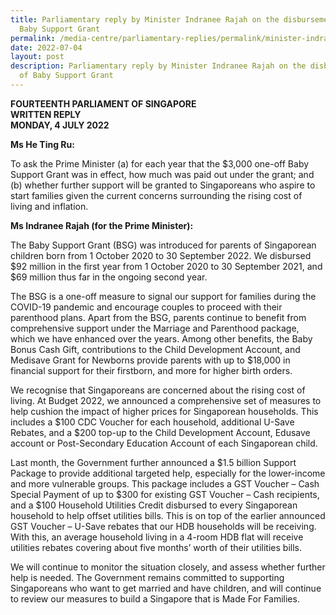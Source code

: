 ```yaml
---
title: Parliamentary reply by Minister Indranee Rajah on the disbursement of
  Baby Support Grant
permalink: /media-centre/parliamentary-replies/permalink/minister-indranee-rajah-on-the-disbursement-of-baby-support-grant/
date: 2022-07-04
layout: post
description: Parliamentary reply by Minister Indranee Rajah on the disbursement
  of Baby Support Grant
---
```

**FOURTEENTH PARLIAMENT OF SINGAPORE**  
**WRITTEN REPLY**  
**MONDAY, 4 JULY 2022**

**Ms He Ting Ru:**
 
To ask the Prime Minister (a) for each year that the $3,000 one-off Baby Support Grant was in effect, how much was paid out under the grant; and (b) whether further support will be granted to Singaporeans who aspire to start families given the current concerns surrounding the rising cost of living and inflation.

**Ms Indranee Rajah (for the Prime Minister):**

The Baby Support Grant (BSG) was introduced for parents of Singaporean children born from 1 October 2020 to 30 September 2022. We disbursed $92 million in the first year from 1 October 2020 to 30 September 2021, and $69 million thus far in the ongoing second year. 

The BSG is a one-off measure to signal our support for families during the COVID-19 pandemic and encourage couples to proceed with their parenthood plans. Apart from the BSG, parents continue to benefit from comprehensive support under the Marriage and Parenthood package, which we have enhanced over the years. Among other benefits, the Baby Bonus Cash Gift, contributions to the Child Development Account, and Medisave Grant for Newborns provide parents with up to $18,000 in financial support for their firstborn, and more for higher birth orders.

We recognise that Singaporeans are concerned about the rising cost of living. At Budget 2022, we announced a comprehensive set of measures to help cushion the impact of higher prices for Singaporean households. This includes a $100 CDC Voucher for each household, additional U-Save Rebates, and a $200 top-up to the Child Development Account, Edusave account or Post-Secondary Education Account of each Singaporean child. 

Last month, the Government further announced a $1.5 billion Support Package to provide additional targeted help, especially for the lower-income and more vulnerable groups. This package includes a GST Voucher – Cash Special Payment of up to $300 for existing GST Voucher – Cash recipients, and a $100 Household Utilities Credit disbursed to every Singaporean household to help offset utilities bills. This is on top of the earlier announced GST Voucher – U-Save rebates that our HDB households will be receiving. With this, an average household living in a 4-room HDB flat will receive utilities rebates covering about five months’ worth of their utilities bills. 

We will continue to monitor the situation closely, and assess whether further help is needed. The Government remains committed to supporting Singaporeans who want to get married and have children, and will continue to review our measures to build a Singapore that is Made For Families.